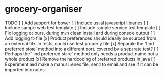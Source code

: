 # grocery-organiser

TODO
[ ] Add support for bower
[ ] Include usual javascript libraries
[ ] Include sample web test template
[ ] Include sample service test template
[ ] Fix logging colours, during mvn clean install and during console output
[ ] Add logging to file
[x] Product preferences should ideally be sourced from an external file. In tests, could use test property file
[x] Separate the 'find preferred store' method into a different port, covered by a separate test?
[ ] Perhaps the 'find preferred store' method only needs a product name not a whole product
[x] Remove the hardcoding of preferred products in java
[ ] Experiment and make a manual .enex file, send to email and see if it can be imported into notes